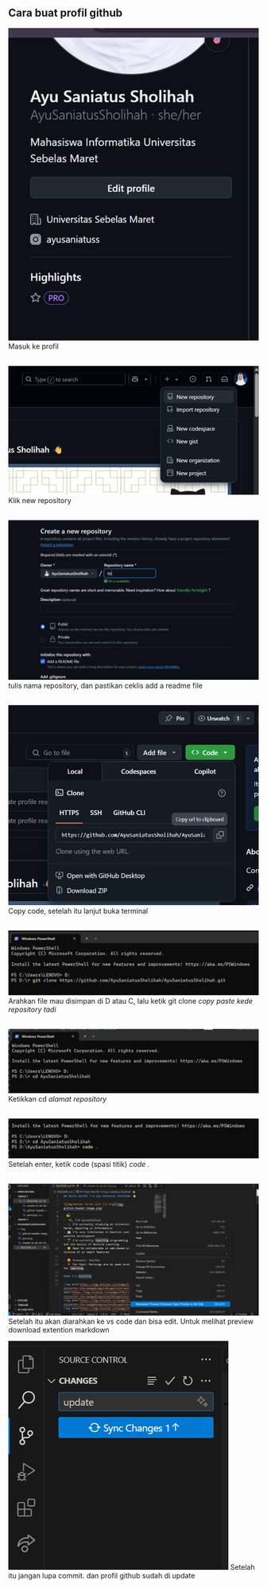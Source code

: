 ## Cara buat profil github

![g](img/13.png)
Masuk ke profil<br><br>


![g](img/14.png)
Klik new repository<br><br>

![g](img/15.png)
tulis nama repository, dan pastikan ceklis add a readme file<br><br>

![g](img/16.png)
Copy code, setelah itu lanjut buka terminal <br><br>

![g](img/17.png)
Arahkan file mau disimpan di D atau C, lalu ketik git clone *copy paste kede repository tadi*<br><br>

![g](img/18.png)
Ketikkan cd *alamat repository*<br><br>

![g](img/19.png)
Setelah enter, ketik code (spasi titik) *code .*<br><br>

![g](img/20.png)
Setelah itu akan diarahkan ke vs code dan bisa edit. Untuk melihat preview download extention markdown

![g](img/21.png)
Setelah itu jangan lupa commit. dan profil github sudah di update

